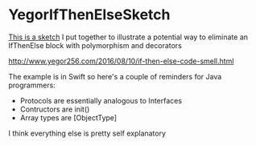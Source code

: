 # YegorIfThenElseSketch

[This is a sketch](https://github.com/StorminGorman/YegorIfThenElseSketch/blob/master/Talk.swift) 
I put together to illustrate a potential way to eliminate an IfThenElse block with polymorphism and decorators

http://www.yegor256.com/2016/08/10/if-then-else-code-smell.html

The example is in Swift so here's a couple of reminders for Java programmers:

- Protocols are essentially analogous to Interfaces
- Contructors are init()
- Array types are [ObjectType]

I think everything else is pretty self explanatory
